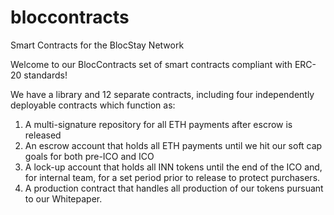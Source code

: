# bloccontracts
Smart Contracts for the BlocStay Network

Welcome to our BlocContracts set of smart contracts compliant with ERC-20 standards!

We have a library and 12 separate contracts, including four independently deployable contracts which function as:

1.  A multi-signature repository for all ETH payments after escrow is released
2.  An escrow account that holds all ETH payments until we hit our soft cap goals for both pre-ICO and ICO
3.  A lock-up account that holds all INN tokens until the end of the ICO and, for internal team, for a set period prior to release to protect purchasers.
4.  A production contract that handles all production of our tokens pursuant to our Whitepaper.

